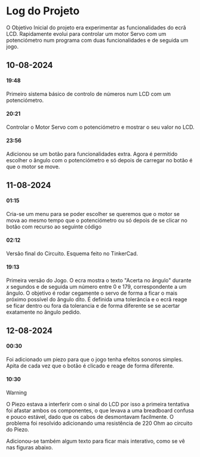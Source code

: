 
# Log do Projeto

O Objetivo Inicial do projeto era experimentar as funcionalidades do ecrã LCD. Rapidamente evolui para controlar um motor Servo com um potenciómetro num programa com duas funcionalidades e de seguida um jogo.

## 10-08-2024
#### 19:48
Primeiro sistema básico de controlo de números num LCD com um potenciómetro. 
#### 20:21
Controlar o Motor Servo com o potenciómetro e mostrar o seu valor no LCD.

#### 23:56
Adicionou se um botão para funcionalidades extra. Agora é permitido escolher o ângulo com o potenciómetro e só depois de carregar no botão é que o motor se move.

## 11-08-2024

#### 01:15
Cria-se um menu para se poder escolher se queremos que o motor se mova ao mesmo tempo que o potenciómetro ou só depois de se clicar no botão com recurso ao seguinte código

#### 02:12
Versão final do Circuito. Esquema feito no TinkerCad.   

#### 19:13
Primeira versão do Jogo.
O ecra mostra o texto "Acerta no ângulo" durante $x$ segundos e de seguida um número entre 0 e 179, correspondente a um ângulo. O objetivo é rodar cegamente o servo de forma a ficar o mais próximo possível do ângulo dito. É definida uma tolerância e o ecrã reage se ficar dentro ou fora da tolerancia e de forma diferente se se acertar exatamente no ângulo pedido.

## 12-08-2024

#### 00:30
Foi adicionado um piezo para que o jogo tenha efeitos sonoros simples. Apita de cada vez que o botão é clicado e reage de forma diferente.

#### 10:30

>[!warning]
>O Piezo estava a interferir com o sinal do LCD por isso a primeira tentativa foi afastar ambos os componentes, o que levava a uma breadboard confusa e pouco estável, dado que os cabos de desmontavam facilmente. O problema foi resolvido adicionando uma resistência de 220 Ohm ao circuito do Piezo.

Adicionou-se também algum texto para ficar mais interativo, como se vê nas figuras abaixo.
